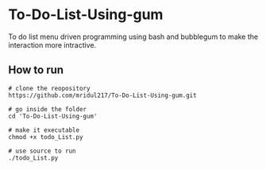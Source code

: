 # To-Do-List-Using-gum
To do list menu driven programming using bash and bubblegum to make the interaction more intractive.

## How to run
```
# clone the reopository
https://github.com/mridul217/To-Do-List-Using-gum.git

# go inside the folder
cd 'To-Do-List-Using-gum'

# make it executable
chmod +x todo_List.py

# use source to run
./todo_List.py
```
